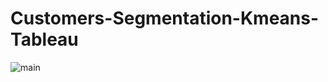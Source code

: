 # Customers-Segmentation-Kmeans-Tableau


![main](https://user-images.githubusercontent.com/67468718/108069843-af72e280-7018-11eb-85bc-0d04f18e9378.JPG)
